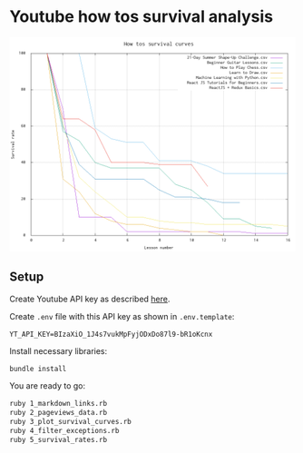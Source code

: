 # Youtube how tos survival analysis

![Youtube survival curves](https://github.com/makaroni4/youtube_survival/blob/master/survival_curves.png?raw=true)

## Setup

Create Youtube API key as described [here](https://github.com/Fullscreen/yt#apps-that-do-not-require-user-interactions).

Create `.env` file with this API key as shown in  `.env.template`:

~~~
YT_API_KEY=BIzaXiO_1J4s7vukMpFyjODxDo87l9-bR1oKcnx
~~~

Install necessary libraries:

~~~
bundle install
~~~

You are ready to go:

~~~
ruby 1_markdown_links.rb
ruby 2_pageviews_data.rb
ruby 3_plot_survival_curves.rb
ruby 4_filter_exceptions.rb
ruby 5_survival_rates.rb
~~~
